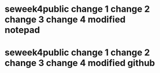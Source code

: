 
# seweek4public change 1 change 2 change 3 change 4 modified notepad

# seweek4public change 1 change 2 change 3 change 4 modified  github

